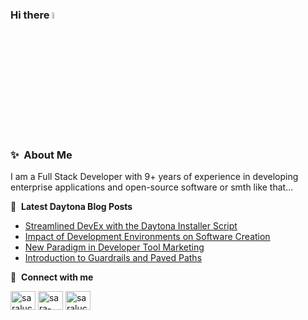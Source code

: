 ### Hi there <a><img src="https://media.giphy.com/media/hvRJCLFzcasrR4ia7z/giphy.gif" width="5%"></a>

### ✨&nbsp; About Me

I am a Full Stack Developer with 9+ years of experience in developing enterprise applications and open-source software or smth like that...

📝 &nbsp;**Latest Daytona Blog Posts**
<!-- BLOG-POST-LIST:START -->
- [Streamlined DevEx with the Daytona Installer Script](https://www.daytona.io/dotfiles/streamlined-devex-with-the-daytona-installer-script)
- [Impact of Development Environments on Software Creation](https://www.daytona.io/dotfiles/impact-of-development-environments-on-software-creation)
- [New Paradigm in Developer Tool Marketing](https://www.daytona.io/dotfiles/new-paradigm-in-developer-tool-marketing)
- [Introduction to Guardrails and Paved Paths](https://www.daytona.io/dotfiles/introduction-to-guardrails-and-paved-paths)
<!-- BLOG-POST-LIST:END -->

🔗 &nbsp;**Connect with me**
<p align="left">
<a href="https://twitter.com/saralucijad" target="blank"><img align="center" src="https://raw.githubusercontent.com/rahuldkjain/github-profile-readme-generator/master/src/images/icons/Social/twitter.svg" alt="saralucijad" height="30" width="40" /></a>
<a href="https://www.linkedin.com/in/sara-lucija-dragicevic/" target="blank"><img align="center" src="https://raw.githubusercontent.com/rahuldkjain/github-profile-readme-generator/master/src/images/icons/Social/linked-in-alt.svg" alt="sara-lucija-dragicevic" height="30" width="40" /></a>
<a href="https://instagram.com/saralucijad" target="blank"><img align="center" src="https://raw.githubusercontent.com/rahuldkjain/github-profile-readme-generator/master/src/images/icons/Social/instagram.svg" alt="saralucijad" height="30" width="40" /></a>

